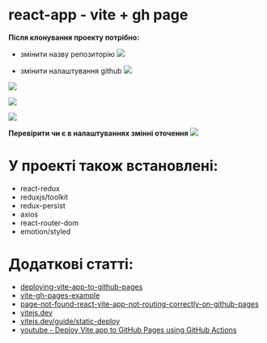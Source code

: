 # react-app - vite + gh page

**Після клонування проекту потрібно:**

- змінити назву репозиторію
  ![](https://i.ibb.co/9NY280x/2023-06-09-00-40-44.png)

- змінити налаштування github
  ![](https://i.ibb.co/JBkC4Cf/2023-06-09-00-44-13.png)

![](https://i.ibb.co/DgMGQ64/2023-06-09-00-46-16.png)

![](https://i.ibb.co/xhqXLnQ/2023-06-09-00-46-51.png)

![](https://i.ibb.co/KV20NLN/2023-06-09-01-07-39.png)

**Перевірити чи є в налаштуваннях змінні оточення**
![](https://i.ibb.co/C8wFqTW/2023-07-16-23-06-37.png)

# У проекті також встановлені:

- react-redux
- reduxjs/toolkit
- redux-persist
- axios
- react-router-dom
- emotion/styled

# Додаткові статті:

- [deploying-vite-app-to-github-pages](https://dev.to/shashannkbawa/deploying-vite-app-to-github-pages-3ane)
- [vite-gh-pages-example](https://github.com/richard929/vite-gh-pages-example/tree/main)
- [page-not-found-react-vite-app-not-routing-correctly-on-github-pages](https://stackoverflow.com/questions/76115927/page-not-found-react-vite-app-not-routing-correctly-on-github-pages)
- [vitejs.dev](https://vitejs.dev/guide/)
- [vitejs.dev/guide/static-deploy](https://vitejs.dev/guide/static-deploy.html#github-pages)
- [youtube - Deploy Vite app to GitHub Pages using GitHub Actions](https://www.youtube.com/watch?v=MKw-IriprJY&ab_channel=MaciekSitkowski)
